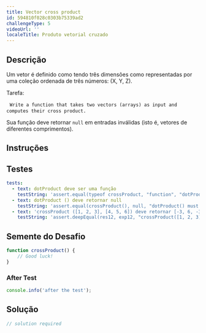 ```yaml
---
title: Vector cross product
id: 594810f028c0303b75339ad2
challengeType: 5
videoUrl: ''
localeTitle: Produto vetorial cruzado
---
```


## Descrição
<section id="description"> Um vetor é definido como tendo três dimensões como representadas por uma coleção ordenada de três números: (X, Y, Z). <p> Tarefa: </p><pre> <code>Write a function that takes two vectors (arrays) as input and computes their cross product.</code> </pre><p> Sua função deve retornar <code>null</code> em entradas inválidas (isto é, vetores de diferentes comprimentos). </p><p></p></section>

## Instruções
<section id="instructions">
</section>

## Testes
<section id='tests'>

```yml
tests:
  - text: dotProduct deve ser uma função
    testString: 'assert.equal(typeof crossProduct, "function", "dotProduct must be a function");'
  - text: dotProduct () deve retornar null
    testString: 'assert.equal(crossProduct(), null, "dotProduct() must return null");'
  - text: 'crossProduct ([1, 2, 3], [4, 5, 6]) deve retornar [-3, 6, -3].'
    testString: 'assert.deepEqual(res12, exp12, "crossProduct([1, 2, 3], [4, 5, 6]) must return [-3, 6, -3].");'

```

</section>

## Semente do Desafio
<section id='challengeSeed'>

<div id='js-seed'>

```js
function crossProduct() {
    // Good luck!
}

```

</div>


### After Test
<div id='js-teardown'>

```js
console.info('after the test');
```

</div>

</section>

## Solução
<section id='solution'>

```js
// solution required
```
</section>

